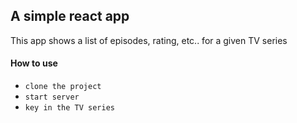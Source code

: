 ## A simple react app

This app shows a list of episodes, rating, etc.. for a given TV series

#### How to use

* `clone the project`
* `start server`
* `key in the TV series`
